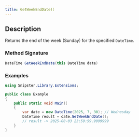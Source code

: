 ```yaml
---
title: GetWeekEndDate()
---
```


## Description
Returns the end of the week (Sunday) for the specified `DateTime`.

### Method Signature

```csharp
DateTime GetWeekEndDate(this DateTime date)
```
### Examples

```csharp
using Snipster.Library.Extensions;

public class Example
{
    public static void Main()
    {
        var date = new DateTime(2025, 7, 30); // Wednesday
        DateTime result = date.GetWeekEndDate();
        // result -> 2025-08-03 23:59:59.9999999
    }
}
```